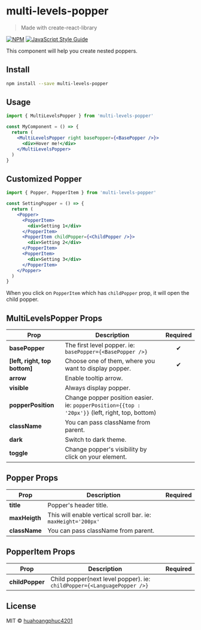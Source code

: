 # multi-levels-popper

> Made with create-react-library

[![NPM](https://img.shields.io/npm/v/multi-levels-popper.svg)](https://www.npmjs.com/package/multi-levels-popper) [![JavaScript Style Guide](https://img.shields.io/badge/code_style-standard-brightgreen.svg)](https://standardjs.com)

This component will help you create nested poppers.

## Install

```bash
npm install --save multi-levels-popper
```

## Usage

```jsx
import { MultiLevelsPopper } from 'multi-levels-popper'

const MyComponent = () => {
  return (
    <MultiLevelsPopper right basePopper={<BasePopper />}>
      <div>Hover me!</div>
    </MultiLevelsPopper>
  )
}
```

## Customized Popper

```jsx
import { Popper, PopperItem } from 'multi-levels-popper'

const SettingPopper = () => {
  return (
    <Popper>
      <PopperItem>
        <div>Setting 1</div>
      </PopperItem>
      <PopperItem childPopper={<ChildPopper />}>
        <div>Setting 2</div>
      </PopperItem>
      <PopperItem>
        <div>Setting 3</div>
      </PopperItem>
    </Popper>
  )
}
```

When you click on `PopperItem` which has `childPopper` prop, it will open the child popper.

## MultiLevelsPopper Props

| **Prop**                      | **Description**                                                                                 | **Required** |
| ----------------------------- | ----------------------------------------------------------------------------------------------- | :----------: |
| **basePopper**                | The first level popper. ie: `basePopper={<BasePopper />}`                                       |      ✔       |
| **[left, right, top bottom]** | Choose one of them, where you want to display popper.                                           |      ✔       |
| **arrow**                     | Enable tooltip arrow.                                                                           |              |
| **visible**                   | Always display popper.                                                                          |              |
| **popperPosition**            | Change popper position easier. ie: `popperPosition={{top : '20px'}}` (left, right, top, bottom) |              |
| **className**                 | You can pass className from parent.                                                             |              |
| **dark**                      | Switch to dark theme.                                                                           |              |
| **toggle**                    | Change popper's visibility by click on your element.                                            |              |

## Popper Props

| **Prop**      | **Description**                                               | **Required** |
| ------------- | ------------------------------------------------------------- | :----------: |
| **title**     | Popper's header title.                                        |              |
| **maxHeigth** | This will enable vertical scroll bar. ie: `maxHeight='200px'` |              |
| **className** | You can pass className from parent.                           |              |

## PopperItem Props

| **Prop**        | **Description**                                                         | **Required** |
| --------------- | ----------------------------------------------------------------------- | :----------: |
| **childPopper** | Child popper(next level popper). ie: `childPopper={<LanguagePopper />}` |              |

## License

MIT © [huahoangphuc4201](https://github.com/huahoangphuc4201)
